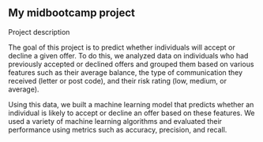 ## My midbootcamp project


Project description

The goal of this project is to predict whether individuals will accept or decline a given offer. To do this, we analyzed data on individuals who had previously accepted or declined offers and grouped them based on various features such as their average balance, the type of communication they received (letter or post code), and their risk rating (low, medium, or average).

Using this data, we built a machine learning model that predicts whether an individual is likely to accept or decline an offer based on these features. We used a variety of machine learning algorithms and evaluated their performance using metrics such as accuracy, precision, and recall.
